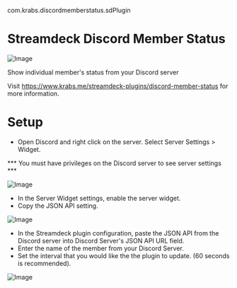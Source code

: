 com.krabs.discordmemberstatus.sdPlugin
# Streamdeck Discord Member Status
 
![Image](https://i.postimg.cc/6QjNPsQ3/Krabs-Discord-Member-Status-black.png)

 Show individual member's status from your Discord server

Visit https://www.krabs.me/streamdeck-plugins/discord-member-status for more information.
# Setup
* Open Discord and right click on the server. Select Server Settings > Widget.

*** You must have privileges on the Discord server to see server settings ***

![Image](https://i.postimg.cc/y6cNLyVw/68747470733a2f2f6c68342e676f6f676c6575736572636f6e74656e742e636f6d2f506b4b597643624a64436a55534f7769.png)
* In the Server Widget settings, enable the server widget.
* Copy the JSON API setting.

![Image](https://i.postimg.cc/pXvL45ry/68747470733a2f2f6c68332e676f6f676c6575736572636f6e74656e742e636f6d2f7346645f524433316e556a3970575846.png)

* In the Streamdeck plugin configuration, paste the JSON API from the Discord server into Discord Server's JSON API URL field.
* Enter the name of the member from your Discord Server.
* Set the interval that you would like the the plugin to update. (60 seconds is recommended).

![Image](https://i.postimg.cc/d349HKgc/settings.png)
